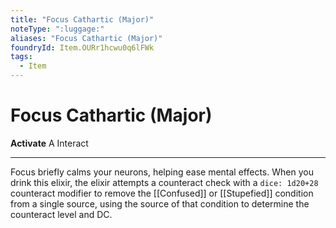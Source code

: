 ```yaml
---
title: "Focus Cathartic (Major)"
noteType: ":luggage:"
aliases: "Focus Cathartic (Major)"
foundryId: Item.OURr1hcwu0q6lFWk
tags:
  - Item
---
```


# Focus Cathartic (Major)

**Activate** A Interact

* * *

Focus briefly calms your neurons, helping ease mental effects. When you drink this elixir, the elixir attempts a counteract check with a `dice: 1d20+28` counteract modifier to remove the [[Confused]] or [[Stupefied]] condition from a single source, using the source of that condition to determine the counteract level and DC.
